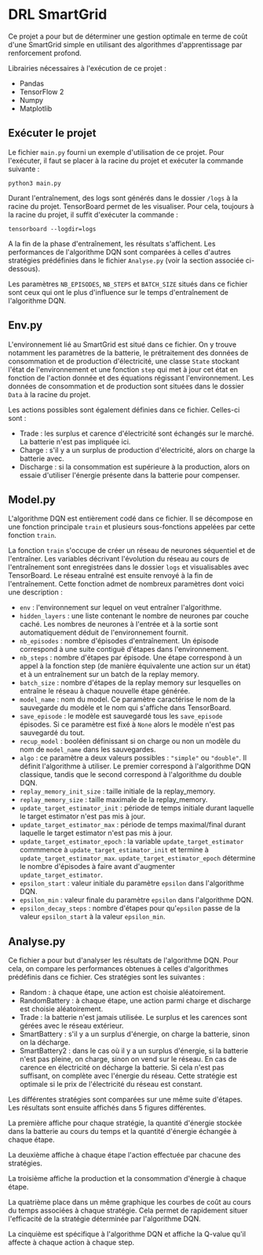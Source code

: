 # DRL SmartGrid

Ce projet a pour but de déterminer une gestion optimale en terme de coût d'une SmartGrid simple en utilisant des algorithmes d'apprentissage par renforcement profond.

Librairies nécessaires à l'exécution de ce projet :

- Pandas
- TensorFlow 2
- Numpy
- Matplotlib

## Exécuter le projet

Le fichier `main.py` fourni un exemple d'utilisation de ce projet.
Pour l'exécuter, il faut se placer à la racine du projet et exécuter la commande suivante :

```shell
python3 main.py
```

Durant l'entraînement, des logs sont générés dans le dossier `/logs` à la racine du projet. TensorBoard permet de les visualiser. Pour cela, toujours à la racine du projet, il suffit d'exécuter la commande :

```shell
tensorboard --logdir=logs
```

A la fin de la phase d'entraînement, les résultats s'affichent. Les performances de l'algorithme DQN sont comparées à celles d'autres stratégies prédéfinies dans le fichier `Analyse.py` (voir la section associée ci-dessous).

Les paramètres `NB_EPISODES`, `NB_STEPS` et `BATCH_SIZE` situés dans ce fichier sont ceux qui ont le plus d'influence sur le temps d'entraînement de l'algorithme DQN.

## Env.py

L'environnement lié au SmartGrid est situé dans ce fichier. On y trouve notamment les paramètres de la batterie, le prétraitement des données de consommation et de production d'électricité, une classe `State` stockant l'état de l'environnement et une fonction `step` qui met à jour cet état en fonction de l'action donnée et des équations régissant l'environnement. Les données de consommation et de production sont situées dans le dossier `Data` à la racine du projet.

Les actions possibles sont également définies dans ce fichier. Celles-ci sont :

- Trade : les surplus et carence d'électricité sont échangés sur le marché. La batterie n'est pas impliquée ici.
- Charge : s'il y a un surplus de production d'électricité, alors on charge la batterie avec.
- Discharge : si la consommation est supérieure à la production, alors on essaie d'utiliser l'énergie présente dans la batterie pour compenser.

## Model.py

L'algorithme DQN est entièrement codé dans ce fichier. Il se décompose en une fonction principale `train` et plusieurs sous-fonctions appelées par cette fonction `train`.

La fonction `train` s'occupe de créer un réseau de neurones séquentiel et de l'entraîner. Les variables décrivant l'évolution du réseau au cours de l'entraînement sont enregistrées dans le dossier `logs` et visualisables avec TensorBoard. Le réseau entraîné est ensuite renvoyé à la fin de l'entraînement. Cette fonction admet de nombreux paramètres dont voici une description :

- `env` : l'environnement sur lequel on veut entraîner l'algorithme.
- `hidden_layers` : une liste contenant le nombre de neurones par couche caché. Les nombres de neurones à l'entrée et à la sortie sont automatiquement déduit de l'environnement fournit.
- `nb_episodes` : nombre d'épisodes d'entraînement. Un épisode correspond à une suite contiguë d'étapes dans l'environnement.
- `nb_steps` : nombre d'étapes par épisode. Une étape correspond à un appel à la fonction step (de manière équivalente une action sur un état) et à un entraînement sur un batch de la replay memory.
- `batch_size` : nombre d'étapes de la replay memory sur lesquelles on entraîne le réseau à chaque nouvelle étape générée.
- `model_name` : nom du model. Ce paramètre caractérise le nom de la sauvegarde du modèle et le nom qui s'affiche dans TensorBoard.
- `save_episode` : le modèle est sauvegardé tous les `save_episode` épisodes. Si ce paramètre est fixé à `None` alors le modèle n'est pas sauvegardé du tout.
- `recup_model` : booléen définissant si on charge ou non un modèle du nom de `model_name` dans les sauvegardes.
- `algo` : ce paramètre a deux valeurs possibles : `"simple"` ou `"double"`. Il définit l'algorithme à utiliser. Le premier correspond à l'algorithme DQN classique, tandis que le second correspond à l'algorithme du double DQN.
- `replay_memory_init_size` : taille initiale de la replay_memory.
- `replay_memory_size` : taille maximale de la replay_memory.
- `update_target_estimator_init` : période de temps initiale durant laquelle le target estimator n'est pas mis à jour.
- `update_target_estimator_max` : période de temps maximal/final durant laquelle le target estimator n'est pas mis à jour.
- `update_target_estimator_epoch` : la variable `update_target_estimator` commmence à `update_target_estimator_init` et termine à `update_target_estimator_max`. `update_target_estimator_epoch` détermine le nombre d'épisodes à faire avant d'augmenter `update_target_estimator`.
- `epsilon_start` : valeur initiale du paramètre `epsilon` dans l'algorithme DQN.
- `epsilon_min` : valeur finale du paramètre `epsilon` dans l'algorithme DQN.
- `epsilon_decay_steps` : nombre d'étapes pour qu'`epsilon` passe de la valeur `epsilon_start` à la valeur `epsilon_min`.

## Analyse.py

Ce fichier a pour but d'analyser les résultats de l'algorithme DQN. Pour cela, on compare les performances obtenues à celles d'algorithmes prédéfinis dans ce fichier.
Ces stratégies sont les suivantes :

- Random : à chaque étape, une action est choisie aléatoirement.
- RandomBattery : à chaque étape, une action parmi charge et discharge est choisie aléatoirement.
- Trade : la batterie n'est jamais utilisée. Le surplus et les carences sont gérées avec le réseau extérieur.
- SmartBattery : s'il y a un surplus d'énergie, on charge la batterie, sinon on la décharge.
- SmartBattery2 : dans le cas où il y a un surplus d'énergie, si la batterie n'est pas pleine, on charge, sinon on vend sur le réseau. En cas de carence en électricité on décharge la batterie. Si cela n'est pas suffisant, on complète avec l'énergie du réseau. Cette stratégie est optimale si le prix de l'électricité du réseau est constant.

Les différentes stratégies sont comparées sur une même suite d'étapes. Les résultats sont ensuite affichés dans 5 figures différentes.

La première affiche pour chaque stratégie, la quantité d'énergie stockée dans la batterie au cours du temps et la quantité d'énergie échangée à chaque étape.

La deuxième affiche à chaque étape l'action effectuée par chacune des stratégies.

La troisième affiche la production et la consommation d'énergie à chaque étape.

La quatrième place dans un même graphique les courbes de coût au cours du temps associées à chaque stratégie. Cela permet de rapidement situer l'efficacité de la stratégie déterminée par l'algorithme DQN.

La cinquième est spécifique à l'algorithme DQN et affiche la Q-value qu'il affecte à chaque action à chaque step.
